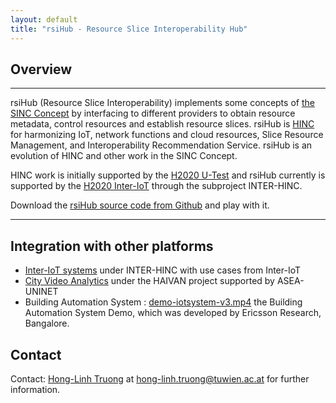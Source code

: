 ```yaml
---
layout: default
title: "rsiHub - Resource Slice Interoperability Hub"
---
```



## Overview

---

rsiHub (Resource Slice Interoperability) implements some concepts  of [the SINC Concept](http://sincconcept.github.io) by interfacing to different providers to obtain resource metadata, control resources and establish resource slices. rsiHub is  [HINC](hinc) for harmonizing IoT, network functions and cloud resources, Slice Resource Management, and Interoperability Recommendation Service. rsiHub is an evolution of HINC and other work in the SINC Concept.

HINC work is initially supported by the [H2020 U-Test](http://www.u-test.eu) and rsiHub currently is supported by the [H2020 Inter-IoT](http://www.inter-iot-project.eu/) through the subproject INTER-HINC.  

Download the [rsiHub source code from Github](https://github.com/SINCConcept/HINC) and play with it.

---
## Integration with other platforms

- [Inter-IoT systems](http://www.inter-iot-project.eu) under INTER-HINC with use cases from Inter-IoT
- [City Video Analytics](http://haivanuni.github.io/haivan) under the HAIVAN project supported by ASEA-UNINET
- Building Automation System : [demo-iotsystem-v3.mp4](http://sincconcept.github.io/HINC/images/demo-iotsystem-v3.mp4) the Building Automation System Demo, which was developed by Ericsson Research, Bangalore.


## Contact

Contact: [Hong-Linh Truong](http://www.infosys.tuwien.ac.at/staff/truong/) at hong-linh.truong@tuwien.ac.at for further information.
